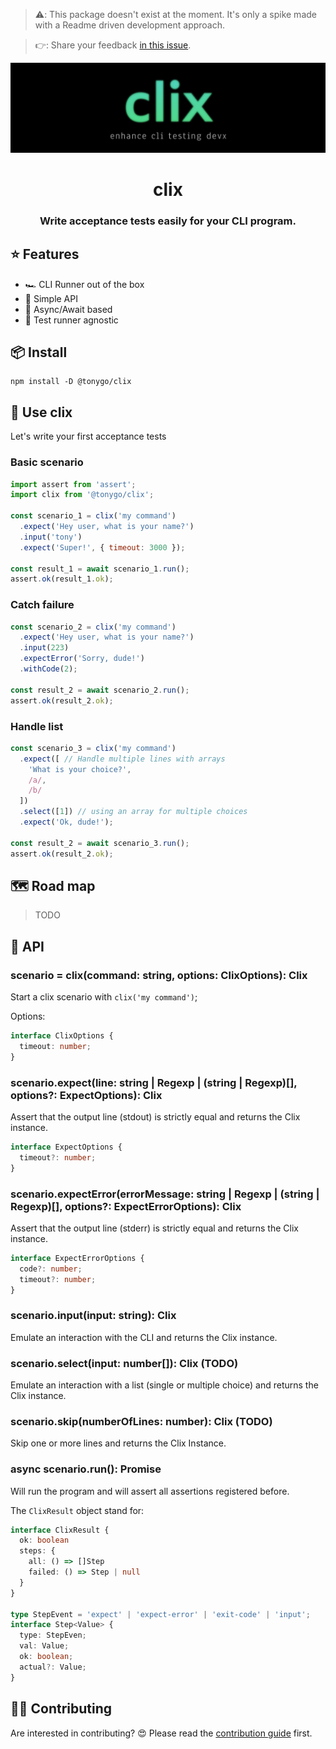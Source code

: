 > ⚠️: This package doesn't exist at the moment. It's only a spike made with a Readme driven development approach.

> 👉: Share your feedback [in this issue](https://github.com/tony-go/clix/issues/1).

<p align="center"><img src="./logo.png" alt="clix logo"/></p>
<h1 align="center">clix</h1>
<h3 align="center">Write acceptance tests easily for your CLI program.</h3>

## ⭐️ Features

- 🏎 CLI Runner out of the box
- 🌈 Simple API 
- 🔄 Async/Await based
- 🌝 Test runner agnostic

## 📦 Install

```
npm install -D @tonygo/clix
```

## 🧰 Use clix

Let's write your first acceptance tests

### Basic scenario
```js
import assert from 'assert';
import clix from '@tonygo/clix';

const scenario_1 = clix('my command')
  .expect('Hey user, what is your name?')
  .input('tony')
  .expect('Super!', { timeout: 3000 });

const result_1 = await scenario_1.run();
assert.ok(result_1.ok);
```

### Catch failure
```js
const scenario_2 = clix('my command')
  .expect('Hey user, what is your name?')
  .input(223)
  .expectError('Sorry, dude!')
  .withCode(2);

const result_2 = await scenario_2.run();
assert.ok(result_2.ok);
```

### Handle list
```js
const scenario_3 = clix('my command')
  .expect([ // Handle multiple lines with arrays
    'What is your choice?',
    /a/,
    /b/
  ])
  .select([1]) // using an array for multiple choices
  .expect('Ok, dude!');

const result_2 = await scenario_3.run();
assert.ok(result_2.ok);
```

## 🗺 Road map

> TODO

## 📖 API

### **scenario = clix(command: string, options: ClixOptions): Clix**

Start a clix scenario with `clix('my command')`;

Options:
```ts
interface ClixOptions {
  timeout: number;
}
```

### **scenario.expect(line: string | Regexp | (string | Regexp)[], options?: ExpectOptions): Clix**

Assert that the output line (stdout) is strictly equal and returns the Clix instance.

```ts
interface ExpectOptions {
  timeout?: number;
}
```

### **scenario.expectError(errorMessage: string | Regexp | (string | Regexp)[], options?: ExpectErrorOptions): Clix**

Assert that the output line (stderr) is strictly equal and returns the Clix instance.

```ts
interface ExpectErrorOptions {
  code?: number;
  timeout?: number;
}
```

### **scenario.input(input: string): Clix**

Emulate an interaction with the CLI and returns the Clix instance.

### **scenario.select(input: number[]): Clix** (TODO)

Emulate an interaction with a list (single or multiple choice) and returns the Clix instance.

### **scenario.skip(numberOfLines: number): Clix** (TODO)

Skip one or more lines and returns the Clix Instance.

### **async scenario.run(): Promise<ClixResult>**

Will run the program and will assert all assertions registered before.

The `ClixResult` object stand for:

```ts
interface ClixResult {
  ok: boolean
  steps: {
    all: () => []Step
    failed: () => Step | null
  }
}

type StepEvent = 'expect' | 'expect-error' | 'exit-code' | 'input';
interface Step<Value> {
  type: StepEven;
  val: Value;
  ok: boolean;
  actual?: Value;
}
```

## 💪🏼 Contributing

Are interested in contributing? 😍 Please read the [contribution guide](./CONTRIBUTING.md) first.


